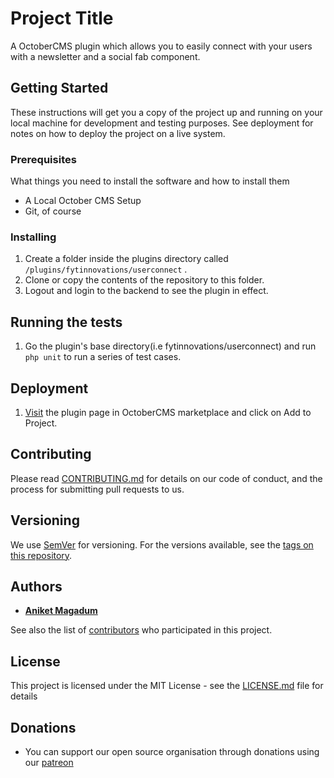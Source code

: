 # Project Title

A OctoberCMS plugin which allows you to easily connect with your users with a newsletter and a social fab component.

## Getting Started

These instructions will get you a copy of the project up and running on your local machine for development and testing purposes. See deployment for notes on how to deploy the project on a live system.

### Prerequisites

What things you need to install the software and how to install them

- A Local October CMS Setup
- Git, of course


### Installing

1. Create a folder inside the plugins directory called `/plugins/fytinnovations/userconnect` .
2. Clone or copy the contents of the repository to this folder.
3. Logout and login to the backend to see the plugin in effect.


## Running the tests

1. Go the plugin's base directory(i.e fytinnovations/userconnect) and run `php unit` to run a series of test cases.

## Deployment

1. [Visit](https://octobercms.com/plugins/fytinnovations/userconnect) the plugin page in OctoberCMS marketplace and click on Add to Project.


## Contributing

Please read [CONTRIBUTING.md](CONTRIBUTING.md) for details on our code of conduct, and the process for submitting pull requests to us.

## Versioning

We use [SemVer](http://semver.org/) for versioning. For the versions available, see the [tags on this repository](https://github.com/fytinnovations/oc-user-connect/tags). 

## Authors

* **[Aniket Magadum](https://github.com/aniket-magadum)**

See also the list of [contributors](https://github.com/fytinnovations/oc-user-connect/contributors) who participated in this project.

## License

This project is licensed under the MIT License - see the [LICENSE.md](LICENSE.md) file for details

## Donations

* You can support our open source organisation through donations using our [patreon](https://patreon.com/fytinnovations)

